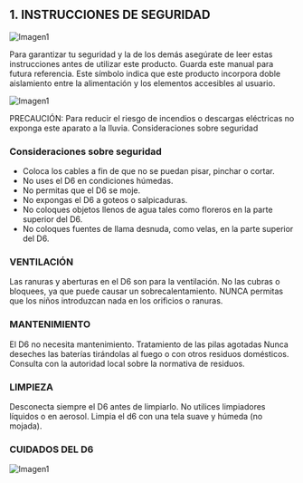 ## 1. INSTRUCCIONES DE SEGURIDAD

![Imagen1](http://static.energysistem.com/images/manuals/42028/5355556fa3df6.jpg)

Para garantizar tu seguridad y la de los demás asegúrate de leer estas instrucciones antes de utilizar este producto.
Guarda este manual para futura referencia.
Este símbolo indica que este producto incorpora doble aislamiento entre la alimentación y los elementos accesibles al usuario.

![Imagen1](http://static.energysistem.com/images/manuals/42028/535555ed12bbc.jpg)

PRECAUCIÓN: Para reducir el riesgo de incendios o descargas eléctricas no exponga este aparato a la lluvia.
Consideraciones sobre seguridad

### Consideraciones sobre seguridad
* Coloca los cables a fin de que no se puedan pisar, pinchar o cortar.
* No uses el D6 en condiciones húmedas.
* No permitas que el D6 se moje.
* No expongas el D6 a goteos o salpicaduras.
* No coloques objetos llenos de agua tales como floreros en la parte superior del D6.
* No coloques fuentes de llama desnuda, como velas, en la parte superior del D6.

### VENTILACIÓN
Las ranuras y aberturas en el D6 son para la ventilación. No las cubras o bloquees, ya que puede causar un sobrecalentamiento.
NUNCA permitas que los niños introduzcan nada en los orificios o ranuras.

### MANTENIMIENTO
El D6 no necesita mantenimiento.
Tratamiento de las pilas agotadas
Nunca deseches las baterías tirándolas al fuego o con otros residuos domésticos.
Consulta con la autoridad local sobre la normativa de residuos.

### LIMPIEZA
Desconecta siempre el D6 antes de limpiarlo.
No utilices limpiadores líquidos o en aerosol.
Limpia el d6 con una tela suave y húmeda (no mojada).

### CUIDADOS DEL D6
![Imagen1](http://static.energysistem.com/images/manuals/42028/53564c7ccf0c8.jpg)

